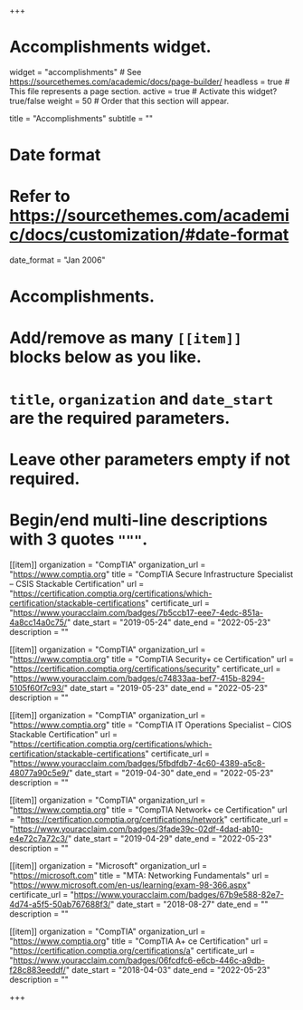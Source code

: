 +++
# Accomplishments widget.
widget = "accomplishments"  # See https://sourcethemes.com/academic/docs/page-builder/
headless = true  # This file represents a page section.
active = true  # Activate this widget? true/false
weight = 50  # Order that this section will appear.

title = "Accomplish&shy;ments"
subtitle = ""

# Date format
#   Refer to https://sourcethemes.com/academic/docs/customization/#date-format
date_format = "Jan 2006"

# Accomplishments.
#   Add/remove as many `[[item]]` blocks below as you like.
#   `title`, `organization` and `date_start` are the required parameters.
#   Leave other parameters empty if not required.
#   Begin/end multi-line descriptions with 3 quotes `"""`.

[[item]]
  organization = "CompTIA"
  organization_url = "https://www.comptia.org"
  title = "CompTIA Secure Infrastructure Specialist – CSIS Stackable Certification"
  url = "https://certification.comptia.org/certifications/which-certification/stackable-certifications"
  certificate_url = "https://www.youracclaim.com/badges/7b5ccb17-eee7-4edc-851a-4a8cc14a0c75/"
  date_start = "2019-05-24"
  date_end = "2022-05-23"
  description = ""

[[item]]
  organization = "CompTIA"
  organization_url = "https://www.comptia.org"
  title = "CompTIA Security+ ce Certification"
  url = "https://certification.comptia.org/certifications/security"
  certificate_url = "https://www.youracclaim.com/badges/c74833aa-bef7-415b-8294-5105f60f7c93/"
  date_start = "2019-05-23"
  date_end = "2022-05-23"
  description = ""

[[item]]
  organization = "CompTIA"
  organization_url = "https://www.comptia.org"
  title = "CompTIA IT Operations Specialist – CIOS Stackable Certification"
  url = "https://certification.comptia.org/certifications/which-certification/stackable-certifications"
  certificate_url = "https://www.youracclaim.com/badges/5fbdfdb7-4c60-4389-a5c8-48077a90c5e9/"
  date_start = "2019-04-30"
  date_end = "2022-05-23"
  description = ""
  
[[item]]
  organization = "CompTIA"
  organization_url = "https://www.comptia.org"
  title = "CompTIA Network+ ce Certification"
  url = "https://certification.comptia.org/certifications/network"
  certificate_url = "https://www.youracclaim.com/badges/3fade39c-02df-4dad-ab10-e4e72c7a72c3/"
  date_start = "2019-04-29"
  date_end = "2022-05-23"
  description = ""

[[item]]
  organization = "Microsoft"
  organization_url = "https://microsoft.com"
  title = "MTA: Networking Fundamentals"
  url = "https://www.microsoft.com/en-us/learning/exam-98-366.aspx"
  certificate_url = "https://www.youracclaim.com/badges/67b9e588-82e7-4d74-a5f5-50ab767688f3/"
  date_start = "2018-08-27"
  date_end = ""
  description = ""


[[item]]
  organization = "CompTIA"
  organization_url = "https://www.comptia.org"
  title = "CompTIA A+ ce Certification"
  url = "https://certification.comptia.org/certifications/a"
  certificate_url = "https://www.youracclaim.com/badges/06fcdfc6-e6cb-446c-a9db-f28c883eeddf/"
  date_start = "2018-04-03"
  date_end = "2022-05-23"
  description = ""

+++
